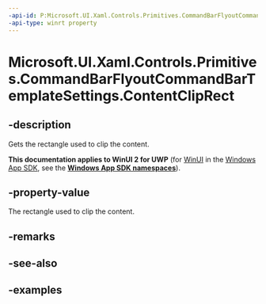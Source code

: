 ```yaml
---
-api-id: P:Microsoft.UI.Xaml.Controls.Primitives.CommandBarFlyoutCommandBarTemplateSettings.ContentClipRect
-api-type: winrt property
---
```

<!-- Property syntax.
public Rect ContentClipRect { get; }
-->

# Microsoft.UI.Xaml.Controls.Primitives.CommandBarFlyoutCommandBarTemplateSettings.ContentClipRect


## -description

Gets the rectangle used to clip the content.


**This documentation applies to WinUI 2 for UWP** (for [WinUI](/windows/apps/winui/winui3/) in the [Windows App SDK](/windows/apps/windows-app-sdk/), see the **[Windows App SDK namespaces](/windows/windows-app-sdk/api/winrt/)**).

## -property-value

The rectangle used to clip the content.


## -remarks


## -see-also


## -examples


